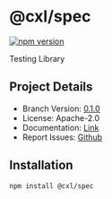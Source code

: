 # @cxl/spec 
	
[![npm version](https://badge.fury.io/js/%40cxl%2Fspec.svg)](https://badge.fury.io/js/%40cxl%2Fspec)

Testing Library

## Project Details

-   Branch Version: [0.1.0](https://npmjs.com/package/@cxl/spec/v/0.1.0)
-   License: Apache-2.0
-   Documentation: [Link](https://cxlio.github.io/cxl/spec)
-   Report Issues: [Github](https://github.com/cxlio/cxl/issues)

## Installation

	npm install @cxl/spec

